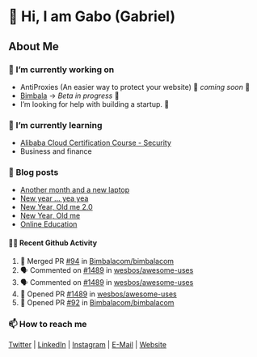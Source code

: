 

<!--
**mrgkanev/mrgkanev** is a ✨ _special_ ✨ repository because its `README.md` (this file) appears on your GitHub profile.

Here are some ideas to get you started:

-  ...
- 🌱 I’m currently learning ...
- 👯 I’m looking to collaborate on ...
- 🤔 I’m looking for help with ...
- 💬 Ask me about ...
- 📫 How to reach me: ...
- 😄 Pronouns: ...
- ⚡ Fun fact: ...
-->

# 👋 Hi, I am Gabo (Gabriel)

## About Me

### 🔭 I’m currently working on
- AntiProxies (An easier way to protect your website) 🚀 *coming soon* 🚀
- [Bimbala](https://bimbala.com/) -> *Beta in progress* 🚀
- I’m looking for help with building a startup. 🤔 

### 🌱 I’m currently learning
- [Alibaba Cloud Certification Course - Security](https://edu.alibabacloud.com/course/126)
- Business and finance

### 📖 Blog posts
<!-- BLOG-POST-LIST:START -->
- [Another month and a new laptop](https://mrgkanev.eu/blog/another-month-and-a-new-laptop/)
- [New year … yea yea](https://mrgkanev.eu/blog/new-year-yea-yea/)
- [New Year, Old me 2.0](https://mrgkanev.eu/blog/new-year-old-me-2-0/)
- [New Year, Old me](https://mrgkanev.eu/blog/new-year-old-me/)
- [Online Education](https://mrgkanev.eu/blog/online-education/)
<!-- BLOG-POST-LIST:END -->

#### 🧑‍💻 Recent Github Activity

<!--START_SECTION:activity-->
1. 🎉 Merged PR [#94](https://github.com/Bimbalacom/bimbalacom/pull/94) in [Bimbalacom/bimbalacom](https://github.com/Bimbalacom/bimbalacom)
2. 🗣 Commented on [#1489](https://github.com/wesbos/awesome-uses/issues/1489) in [wesbos/awesome-uses](https://github.com/wesbos/awesome-uses)
3. 🗣 Commented on [#1489](https://github.com/wesbos/awesome-uses/issues/1489) in [wesbos/awesome-uses](https://github.com/wesbos/awesome-uses)
4. 💪 Opened PR [#1489](https://github.com/wesbos/awesome-uses/pull/1489) in [wesbos/awesome-uses](https://github.com/wesbos/awesome-uses)
5. 💪 Opened PR [#92](https://github.com/Bimbalacom/bimbalacom/pull/92) in [Bimbalacom/bimbalacom](https://github.com/Bimbalacom/bimbalacom)
<!--END_SECTION:activity-->


### 📫 How to reach me
[Twitter](https://twitter.com/mrgkanev) | [LinkedIn](https://www.linkedin.com/in/mrgkanev) | [Instagram](https://instagram.com/mrgkanev)  | [E-Mail](mailto:contact@mrgkanev.eu) | [Website](https://mrgkanev.eu)

